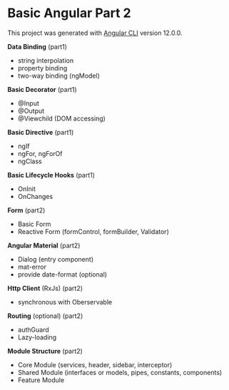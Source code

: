 # Basic Angular Part 2

This project was generated with [Angular CLI](https://github.com/angular/angular-cli) version 12.0.0.

**Data Binding** (part1)
* string interpolation
* property binding
* two-way binding (ngModel)

**Basic Decorator** (part1)
* @Input
* @Output
* @Viewchild (DOM accessing)

**Basic Directive** (part1)
* ngIf
* ngFor, ngForOf
* ngClass 

**Basic Lifecycle Hooks** (part1)
* OnInit
* OnChanges

**Form** (part2)
* Basic Form 
* Reactive Form (formControl, formBuilder, Validator)

**Angular Material** (part2)
* Dialog (entry component)
* mat-error
* provide date-format (optional)

**Http Client** (RxJs) (part2)
* synchronous with Oberservable

**Routing** (optional) (part2)
* authGuard
* Lazy-loading

**Module Structure** (part2)
* Core Module (services, header, sidebar, interceptor)
* Shared Module (interfaces or models, pipes, constants, components)
* Feature Module

